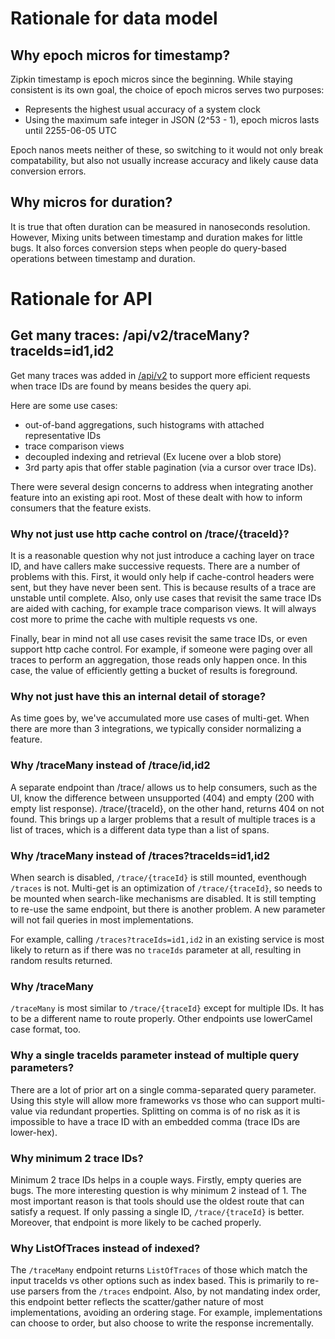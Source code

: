 # Rationale for data model

## Why epoch micros for timestamp?
Zipkin timestamp is epoch micros since the beginning. While staying consistent is
its own goal, the choice of epoch micros serves two purposes:

 * Represents the highest usual accuracy of a system clock
 * Using the maximum safe integer in JSON (2^53 - 1), epoch micros lasts until 2255-06-05 UTC

Epoch nanos meets neither of these, so switching to it would not only break
compatability, but also not usually increase accuracy and likely cause data
conversion errors.

## Why micros for duration?
It is true that often duration can be measured in nanoseconds resolution. However,
Mixing units between timestamp and duration makes for little bugs. It also forces
conversion steps when people do query-based operations between timestamp and
duration.

# Rationale for API

## Get many traces: /api/v2/traceMany?traceIds=id1,id2
Get many traces was added in [/api/v2](zipkin2-api.yaml) to support
more efficient requests when trace IDs are found by means besides the query api.

Here are some use cases:
* out-of-band aggregations, such histograms with attached representative IDs
* trace comparison views
* decoupled indexing and retrieval (Ex lucene over a blob store)
* 3rd party apis that offer stable pagination (via a cursor over trace IDs).

There were several design concerns to address when integrating another feature
into an existing api root. Most of these dealt with how to inform consumers that
the feature exists.

### Why not just use http cache control on /trace/{traceId}?
It is a reasonable question why not just introduce a caching layer on trace ID,
and have callers make successive requests. There are a number of problems with
this. First, it would only help if cache-control headers were sent, but they
have never been sent. This is because results of a trace are unstable until
complete. Also, only use cases that revisit the same trace IDs are aided with
caching, for example trace comparison views. It will always cost more to prime
the cache with multiple requests vs one.

Finally, bear in mind not all use cases revisit the same trace IDs, or even
support http cache control. For example, if someone were paging over all traces
to perform an aggregation, those reads only happen once. In this case, the value
of efficiently getting a bucket of results is foreground.

### Why not just have this an internal detail of storage?
As time goes by, we've accumulated more use cases of multi-get. When there are
more than 3 integrations, we typically consider normalizing a feature.

### Why /traceMany instead of /trace/id,id2
A separate endpoint than /trace/ allows us to help consumers, such as the UI,
know the difference between unsupported (404) and empty (200 with empty list
response). /trace/{traceId}, on the other hand, returns 404 on not found. This
brings up a larger problems that a result of multiple traces is a list of
traces, which is a different data type than a list of spans.

### Why /traceMany instead of /traces?traceIds=id1,id2
When search is disabled, `/trace/{traceId}` is still mounted, eventhough
`/traces` is not. Multi-get is an optimization of `/trace/{traceId}`, so needs
to be mounted when search-like mechanisms are disabled. It is still tempting to
re-use the same endpoint, but there is another problem. A new parameter will not
fail queries in most implementations.

For example, calling `/traces?traceIds=id1,id2` in an existing service is most
likely to return as if there was no `traceIds` parameter at all, resulting in
random results returned.

### Why /traceMany
`/traceMany` is most similar to `/trace/{traceId}` except for multiple IDs. It
has to be a different name to route properly. Other endpoints use lowerCamel
case format, too.

### Why a single traceIds parameter instead of multiple query parameters?
There are a lot of prior art on a single comma-separated query parameter. Using
this style will allow more frameworks vs those who can support multi-value via
redundant properties. Splitting on comma is of no risk as it is impossible to
have a trace ID with an embedded comma (trace IDs are lower-hex).

### Why minimum 2 trace IDs?
Minimum 2 trace IDs helps in a couple ways. Firstly, empty queries are bugs. The
more interesting question is why minimum 2 instead of 1. The most important
reason is that tools should use the oldest route that can satisfy a request. If
only passing a single ID, `/trace/{traceId}` is better. Moreover, that endpoint
is more likely to be cached properly.

### Why ListOfTraces instead of indexed?
The `/traceMany` endpoint returns `ListOfTraces` of those which match the input
traceIds vs other options such as index based. This is primarily to re-use
parsers from the `/traces` endpoint. Also, by not mandating index order, this
endpoint better reflects the scatter/gather nature of most implementations,
avoiding an ordering stage. For example, implementations can choose to order,
but also choose to write the response incrementally.

